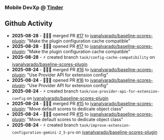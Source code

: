 ### Mobile DevXp @ [Tinder](https://medium.com/tinder)

## Github Activity
- **2025-08-28** - 🧑🏻‍💻 merged PR [#17](https://github.com/ivanalvarado/baseline-scores-plugin/pull/17) to [ivanalvarado/baseline-scores-plugin](https://github.com/ivanalvarado/baseline-scores-plugin): "Make the plugin configuration cache compatible"
- **2025-08-28** - 🧑🏻‍💻 opened PR [#17](https://github.com/ivanalvarado/baseline-scores-plugin/pull/17) to [ivanalvarado/baseline-scores-plugin](https://github.com/ivanalvarado/baseline-scores-plugin): "Make the plugin configuration cache compatible"
- **2025-08-28** - ⚡️ created branch `task/config-cache-compatibility` on [ivanalvarado/baseline-scores-plugin](https://github.com/ivanalvarado/baseline-scores-plugin)
- **2025-08-24** - 🧑🏻‍💻 merged PR [#16](https://github.com/ivanalvarado/baseline-scores-plugin/pull/16) to [ivanalvarado/baseline-scores-plugin](https://github.com/ivanalvarado/baseline-scores-plugin): "Use Provider API for extension config"
- **2025-08-24** - 🧑🏻‍💻 opened PR [#16](https://github.com/ivanalvarado/baseline-scores-plugin/pull/16) to [ivanalvarado/baseline-scores-plugin](https://github.com/ivanalvarado/baseline-scores-plugin): "Use Provider API for extension config"
- **2025-08-24** - ⚡️ created branch `task/use-provider-api-for-extension-config` on [ivanalvarado/baseline-scores-plugin](https://github.com/ivanalvarado/baseline-scores-plugin)
- **2025-08-24** - 🧑🏻‍💻 merged PR [#15](https://github.com/ivanalvarado/baseline-scores-plugin/pull/15) to [ivanalvarado/baseline-scores-plugin](https://github.com/ivanalvarado/baseline-scores-plugin): "Move default scores to dedicate object class"
- **2025-08-24** - 🧑🏻‍💻 opened PR [#15](https://github.com/ivanalvarado/baseline-scores-plugin/pull/15) to [ivanalvarado/baseline-scores-plugin](https://github.com/ivanalvarado/baseline-scores-plugin): "Move default scores to dedicate object class"
- **2025-08-24** - ⚡️ created branch `task/improve-extension-configuration-gemini-2_5-pro` on [ivanalvarado/baseline-scores-plugin](https://github.com/ivanalvarado/baseline-scores-plugin)